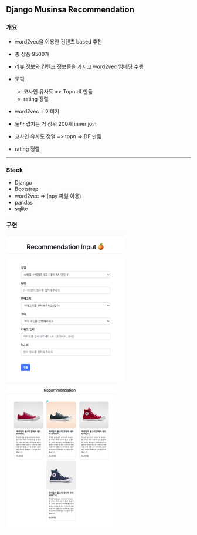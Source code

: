 ## Django Musinsa Recommendation 

### 개요
- word2vec을 이용한 컨텐츠 based 추천
- 총 상품 9500개
- 리뷰 정보와 컨텐츠 정보들을 가지고 word2vec 임베딩 수행

- 토픽 
  - 코사인 유사도 => Topn df 만듦
  - rating 정렬
  
- word2vec + 이미지  
 - 둘다 겹치는 거 상위 200개 inner join
 - 코사인 유사도 정렬 => topn => DF 만듦
 - rating 정렬

---------



### Stack
  - Django
  - Bootstrap
  - word2vec => (npy 파일 이용)
  - pandas
  - sqlite

### 구현
<img src="./image1.png" width="320" height="400">

<img src="./image2.png" width="300" height="400">
